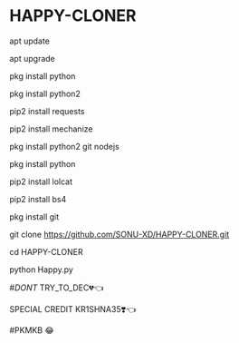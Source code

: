 # HAPPY-CLONER

apt update

apt upgrade

pkg install python

pkg install python2

pip2 install requests

pip2 install mechanize

pkg install python2 git nodejs

pkg install python

pip2 install lolcat

pip2 install bs4

pkg install git

git clone https://github.com/SONU-XD/HAPPY-CLONER.git

cd HAPPY-CLONER

python Happy.py




#_DONT_ TRY_TO_DEC💔👈

SPECIAL CREDIT KR1SHNA35❣️👈

#PKMKB 😂

